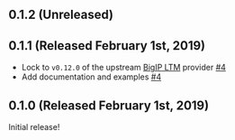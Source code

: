 ## 0.1.2 (Unreleased)

## 0.1.1 (Released February 1st, 2019)

- Lock to `v0.12.0` of the upstream [BigIP LTM](https://github.com/terraform-providers/terraform-provider-bigip/tree/v0.12.0) provider [#4](https://github.com/pulumi/pulumi-f5bigip/pull/4)
- Add documentation and examples [#4](https://github.com/pulumi/pulumi-f5bigip/pull/4)

## 0.1.0 (Released February 1st, 2019)

Initial release!
